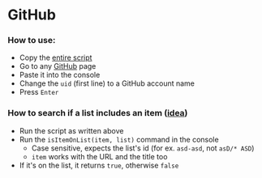 # GitHub
### How to use:
- Copy the [entire script](https://github.com/k3rielit/scripts/raw/main/github/lists.js)
- Go to any [GitHub](https://github.com) page
- Paste it into the console
- Change the `uid` (first line) to a GitHub account name
- Press `Enter`
### How to search if a list includes an item ([idea](https://github.com/orgs/community/discussions/28515))
- Run the script as written above
- Run the `isItemOnList(item, list)` command in the console
  - Case sensitive, expects the list's id (for ex. `asd-asd`, not `asD/* ASD`)
  - `item` works with the URL and the title too
- If it's on the list, it returns `true`, otherwise `false`